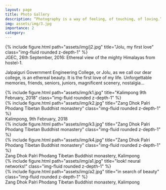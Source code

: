 ```yaml
---
layout: page
title: Photo Gallery
description: “Photography is a way of feeling, of touching, of loving.” —Aaron Siskind
img: assets/img/3.jpg
importance: 2
category: 
---
```


<div class="row">
    <div class="col-sm mt-3 mt-md-0">
        {% include figure.html path="assets/img/j2.jpg" title="Jolu, my first love" class="img-fluid rounded z-depth-1" %}
    </div>
</div>
<div class="caption">
    JGEC, 26th September, 2016: Ethereal view of the mighty Himalayas from hostel-1.
</div>

Jalpaiguri Government Engineering College, or Jolu, as we call our dear college, is an ethereal beauty. It is the first love of my life. Unforgettable memories, friends, seniors, juniors, magnificent scenery, nostalgia...

<div class="row justify-content-sm-center">
    <div class="col-sm-6 mt-3 mt-md-0">
        {% include figure.html path="assets/img/k1.jpg" title="Kalimpong 9th February, 2018" class="img-fluid rounded z-depth-1" %}
    </div>
    <div class="col-sm-6 mt-3 mt-md-0">
        {% include figure.html path="assets/img/k2.jpg" title="Zang Dhok Palri Phodang Tibetan Buddhist monastery" class="img-fluid rounded z-depth-1" %}
    </div>
</div>
<div class="caption">
    Kalimpong, 9th February, 2018
</div>

<div class="row justify-content-sm-center">
    <div class="col-sm-6 mt-3 mt-md-0">
        {% include figure.html path="assets/img/k3.jpg" title="Zang Dhok Palri Phodang Tibetan Buddhist monastery" class="img-fluid rounded z-depth-1" %}
    </div>
    <div class="col-sm-6 mt-3 mt-md-0">
        {% include figure.html path="assets/img/k4.jpg" title="Zang Dhok Palri Phodang Tibetan Buddhist monastery" class="img-fluid rounded z-depth-1" %}
    </div>
</div>
<div class="caption">
    Zang Dhok Palri Phodang Tibetan Buddhist monastery, Kalimpong
</div>

<div class="row justify-content-sm-center">
    <div class="col-sm-6 mt-3 mt-md-0">
        {% include figure.html path="assets/img/a1.jpg" title="look! neural networks!" class="img-fluid rounded z-depth-1" %}
    </div>
    <div class="col-sm-6 mt-3 mt-md-0">
        {% include figure.html path="assets/img/a2.jpg" title="in search of beauty" class="img-fluid rounded z-depth-1" %}
    </div>
</div>
<div class="caption">
    Zang Dhok Palri Phodang Tibetan Buddhist monastery, Kalimpong
</div>


